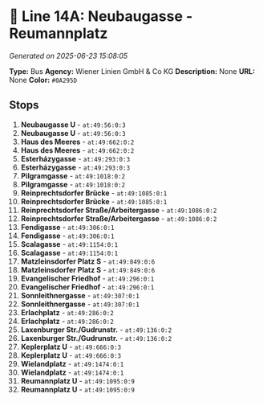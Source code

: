 # 🚌 Line 14A: Neubaugasse - Reumannplatz

*Generated on 2025-06-23 15:08:05*

**Type:** Bus
**Agency:** Wiener Linien GmbH & Co KG
**Description:** None
**URL:** None
**Color:** `#0A295D`

## Stops

1. **Neubaugasse U** - `at:49:56:0:3`
2. **Neubaugasse U** - `at:49:56:0:3`
3. **Haus des Meeres** - `at:49:662:0:2`
4. **Haus des Meeres** - `at:49:662:0:2`
5. **Esterházygasse** - `at:49:293:0:3`
6. **Esterházygasse** - `at:49:293:0:3`
7. **Pilgramgasse** - `at:49:1018:0:2`
8. **Pilgramgasse** - `at:49:1018:0:2`
9. **Reinprechtsdorfer Brücke** - `at:49:1085:0:1`
10. **Reinprechtsdorfer Brücke** - `at:49:1085:0:1`
11. **Reinprechtsdorfer Straße/Arbeitergasse** - `at:49:1086:0:2`
12. **Reinprechtsdorfer Straße/Arbeitergasse** - `at:49:1086:0:2`
13. **Fendigasse** - `at:49:306:0:1`
14. **Fendigasse** - `at:49:306:0:1`
15. **Scalagasse** - `at:49:1154:0:1`
16. **Scalagasse** - `at:49:1154:0:1`
17. **Matzleinsdorfer Platz S** - `at:49:849:0:6`
18. **Matzleinsdorfer Platz S** - `at:49:849:0:6`
19. **Evangelischer Friedhof** - `at:49:296:0:1`
20. **Evangelischer Friedhof** - `at:49:296:0:1`
21. **Sonnleithnergasse** - `at:49:307:0:1`
22. **Sonnleithnergasse** - `at:49:307:0:1`
23. **Erlachplatz** - `at:49:286:0:2`
24. **Erlachplatz** - `at:49:286:0:2`
25. **Laxenburger Str./Gudrunstr.** - `at:49:136:0:2`
26. **Laxenburger Str./Gudrunstr.** - `at:49:136:0:2`
27. **Keplerplatz U** - `at:49:666:0:3`
28. **Keplerplatz U** - `at:49:666:0:3`
29. **Wielandplatz** - `at:49:1474:0:1`
30. **Wielandplatz** - `at:49:1474:0:1`
31. **Reumannplatz U** - `at:49:1095:0:9`
32. **Reumannplatz U** - `at:49:1095:0:9`